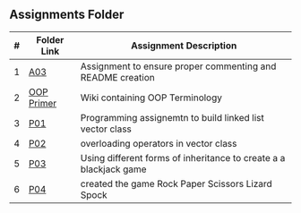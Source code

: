 ##  Assignments Folder

|   #   | Folder Link | Assignment Description |
| :---: | ----------- | ---------------------- |
|    1  | [A03](https://github.com/Jarette/2143-OOP-Greene/blob/main/Assignments/A03)| Assignment to ensure proper commenting and README creation|
|    2  | [OOP Primer](https://github.com/Jarette/2143-OOP-Greene/wiki)| Wiki containing OOP Terminology|
|    3  | [P01](https://github.com/Jarette/2143-OOP-Greene/tree/main/Assignments/P01)| Programming assignemtn to build linked list vector class|
|    4  | [P02](https://github.com/Jarette/2143-OOP-Greene/tree/main/Assignments/P02)| overloading operators in vector class|
|    5  | [P03](https://github.com/Jarette/2143-OOP-Greene/tree/main/Assignments/P03)| Using different forms of inheritance to create a a blackjack game|
|    6  | [P04](https://github.com/Jarette/2143-OOP-Greene/tree/main/Assignments/P04)| created the game Rock Paper Scissors Lizard Spock
